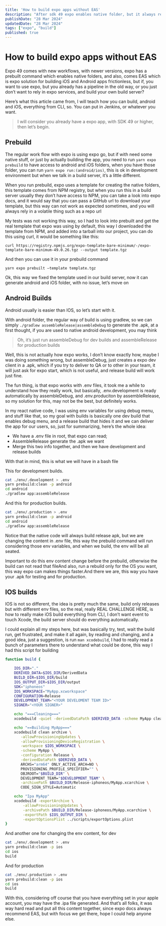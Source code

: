 ```yaml
---
title: 'How to build expo apps without EAS'
description: "After sdk 49 expo enables native folder, but it always require use of EAS to build then, here's how we can build .apk and .ipa without the need of EAS"
publishDate: "28 Mar 2024"
updatedDate: "28 Mar 2024"
tags: ["expo", "build"]
published: true
---
```


# How to build expo apps without EAS

Expo 49 comes with new workflows, with newer versions, expo has a prebuilt command which enables native folders, and also, comes EAS which is expo solution for building iOS and Android apps frictionless, but if, you want to use expo, but you already has a pipeline in the old way, or you just don’t want to rely in expo services, and build your own build server?

Here’s what this article came from, I will teach how you can build, android and iOS, everything from CLI, so. You can put in Jenkins, or whatever you want.

> I will consider you already have a expo app, with SDK 49 or higher, then let’s begin.

## Prebuild

The regular work flow with expo is using expo go, but if with need some native stuff, or just by actually building the app, you need to run `yarn expo prebuild` to have access to android and iOS folders, when you have those folder, you can run `yarn expo run:(android/ios)`, this is ok in development environment but when we talk in a build server, it’s a little different.

When you run prebuild, expo uses a template for creating the native folders, this template comes from NPM registry, but when you run this in a build server usually they don’t have access to NPM, you can take a look into expo docs, and it would say that you can pass a GitHub url to download your template, but this way can not work as expected sometimes, and you will always rely in a volatile thing such as a repo url

My tests was not working this way, so I had to look into prebuilt and get the real template that expo was using by default, this way I downloaded the template from NPM, and added into a tarball into our project, you can do this using curl, it would be something like this:

```
curl https://registry.npmjs.org/expo-template-bare-minimum/-/expo-template-bare-minimum-49.0.26.tgz --output template.tgz
```

And then you can use it in your prebuild command

```
yarn expo prebuilt —template template.tgz
```

Ok, this way we fixed the template used in our build server, now it can generate android and iOS folder, with no issue, let’s move on
## Android Builds

Android usually is easier than IOS, so let’s start with it.

With android folder, the regular way of build is using gradlew, so we can simply `./gradlew assembleRelease|assembleDebug` to generate the .apk, at a first thought, if you are used to native android development, you may think

> Oh, it’s just run assembleDebug for dev builds and assembleRelease for production builds

Well, this is not actually how expo works, I don’t know exactly how, maybe I was doing something wrong, but assembleDebug, just creates a expo dev client in a .apk, which if you try to deliver to QA or to other in your team, it will just ask for expo start, which is not useful, and release build will work just fine.

The fun thing, is that expo works with .env files, it took me a while to understand how they really work, but basically, .env.development is ready automatically by assembleDebug, and .env.produciton by assembleRelease, so my solution for this, may not be the best, but definitely works.

In my react native code, I was using env variables for using debug menu, and stuff like that, so my goal with builds is basically one dev build that enables debug menu, and a release build that hides it and we can deliver the app for our users, so, just for summarizing, here’s the whole idea:

- We have a .env file in root, that expo can read;
- AssembleRelease generate the .apk we want
- Merge this two info together, and then we have development and release builds

With that in mind, this is what we will have in a bash file

This for development builds.

```bash
cat ./env/.development > .env   
yarn prebuild:clean -p android   
cd android    
./gradlew app:assembleRelease
```

And this for production builds.

```bash
cat ./env/.production > .env   
yarn prebuild:clean -p android   
cd android    
./gradlew app:assembleRelease
```

Notice that the native code will always build release apk, but we are changing the content in .env file, this way the prebuild command will run considering those env variables, and when we build, the env will be all seated.

Important to do this env content change before the prebuild, otherwise the build can not read that fileAnd also, run a rebuild only for the OS you want, this way expo can makes things faster.And there we are, this way you have your .apk for testing and for production.

## IOS builds

IOS is not so different, the idea is pretty much the same, build only releases but with different env files, so the real, really REAL CHALLENGE HERE, is how to really make iOS build everything from CLI, I don’t want event to touch Xcode, the build server should do everything automatically.

I could explain all my steps here, but was basically try, test, wait the build run, get frustrated, and make it all again, by reading and changing, and a good idea, just a suggestion, is run `man xcodebuild`, I had to really read a bunch of parameters there to understand what could be done, this way I had this script for building

```bash
function build {

    IOS_DIR="."
    DERIVED_DATA=$IOS_DIR/DerivedData
    BUILD_DIR=$IOS_DIR/build
    IOS_OUTPUT_DIR=$IOS_DIR/output
    SDK="iphoneos"
    IOS_WORKSPACE="MyApp.xcworkspace"
    CONFIGURATION=Release
    DEVELOPMENT_TEAM="<YOUR DEVELOMENT TEAM ID>"
    SIGNER="<YOUR SIGNER>"

    echo "===Cleaning==="
    xcodebuild -quiet -derivedDataPath $DERIVED_DATA -scheme MyApp clean

    echo "==Building MyApp==="
    xcodebuild clean archive \
       -allowProvisioningUpdates \
       -allowProvisioningDeviceRegistration \
       -workspace $IOS_WORKSPACE \
       -scheme MyApp \
       -configuration Release \
       -derivedDataPath $DERIVED_DATA \
       ARCHS="arm64" ONLY_ACTIVE_ARCH=NO \
       PROVISIONING_PROFILE_SPECIFIER="" \
       OBJROOT="$BUILD_DIR" \
       DEVELOPMENT_TEAM="$DEVELOPMENT_TEAM" \
       -archivePath $BUILD_DIR/Release-iphoneos/MyApp.xcarchive \
       CODE_SIGN_STYLE=Automatic

    echo "Ipa MyApp"
    xcodebuild -exportArchive \
        -allowProvisioningUpdates \
        -archivePath $BUILD_DIR/Release-iphoneos/MyApp.xcarchive \
        -exportPath $IOS_OUTPUT_DIR \
        -exportOptionsPlist ../scripts/exportOptions.plist
}
```

And another one for changing the env content, for dev

```bash
cat ./env/.development > .env   
yarn prebuild:clean -p ios   
cd ios    
build
```

And for production

```bash
cat ./env/.production > .env   
yarn prebuild:clean -p ios   
cd ios    
build
```

With this, considering off course that you have everything set in your apple account, you may have the .ipa file generated.
And that’s all folks, it was way hard read and put all this content together, since expo docs always recommend EAS, but with focus we get there, hope I could help anyone else.
